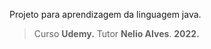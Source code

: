 Projeto para aprendizagem da linguagem java.

> Curso **Udemy.**
> Tutor **Nelio Alves**.
> **2022.**
